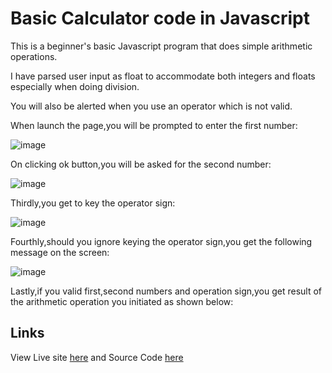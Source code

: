 # Basic Calculator code in Javascript

This is a beginner's basic Javascript program that does simple arithmetic operations.

I have parsed user input as float to accommodate both integers and floats especially when doing division.

You will also be alerted when you use an operator which is not valid.

When launch the page,you will be prompted to enter the first number:

![image](https://user-images.githubusercontent.com/19888682/174922757-e3c0ca56-ed32-4ad3-be91-b32d80510f1c.png)

On clicking ok button,you will be asked for the second number:

![image](https://user-images.githubusercontent.com/19888682/174922896-cdc8892a-ade5-45fd-a338-2480503ba4ba.png)

Thirdly,you get to key the operator sign:

![image](https://user-images.githubusercontent.com/19888682/174923052-81d33fff-d6c7-4743-9105-849bcb324fa8.png)

Fourthly,should you ignore keying the operator sign,you get the following message on the screen:

![image](https://user-images.githubusercontent.com/19888682/174923296-8451a7c2-cf5b-48cc-a65c-a1e2d151c9fd.png)

Lastly,if you valid first,second numbers and operation sign,you get result of the arithmetic operation you initiated as shown below:


## Links

View Live site [here](https://nems1.github.io/js-calculator/index.html) and Source Code [here]()
